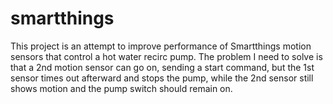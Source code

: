 # smartthings
This project is an attempt to improve performance of Smartthings motion sensors that control a hot water recirc pump.
The problem I need to solve is that a 2nd motion sensor can go on, sending a start command, but the 1st sensor times out
afterward and stops the pump, while the 2nd sensor still shows motion and the pump switch should remain on.
